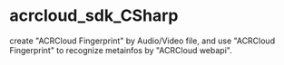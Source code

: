 # acrcloud_sdk_CSharp
create "ACRCloud Fingerprint" by Audio/Video file, and use "ACRCloud Fingerprint" to recognize metainfos by "ACRCloud webapi".
